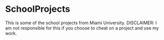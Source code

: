 # SchoolProjects
This is some of the school projects from Miami University. DISCLAIMER: I am not responsible for this if you choose to cheat on a project and use my work.
